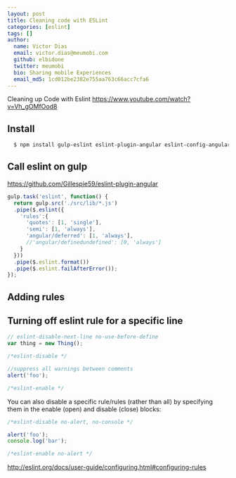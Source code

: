 ```yaml
---
layout: post
title: Cleaning code with ESLint
categories: [eslint]
tags: []
author:
  name: Victor Dias
  email: victor.dias@meumobi.com
  github: elbidone
  twitter: meumobi
  bio: Sharing mobile Experiences
  email_md5: 1cd012be2382e755aa763c66acc7cfa6
---
```



Cleaning up Code with Eslint
https://www.youtube.com/watch?v=Vh_gOMfOod8

## Install
```bash
  $ npm install gulp-eslint eslint-plugin-angular eslint-config-angular
```

## Call eslint on gulp
https://github.com/Gillespie59/eslint-plugin-angular

```js
gulp.task('eslint', function() {
  return gulp.src('./src/lib/*.js')
  .pipe($.eslint({
    'rules':{
      'quotes': [1, 'single'],
      'semi': [1, 'always'],
      'angular/deferred': [1, 'always'],
      //'angular/definedundefined': [0, 'always']
    }
  }))
  .pipe($.eslint.format())
  .pipe($.eslint.failAfterError());
});
```

## Adding rules

## Turning off eslint rule for a specific line

```js
// eslint-disable-next-line no-use-before-define
var thing = new Thing();

/*eslint-disable */

//suppress all warnings between comments
alert('foo');

/*eslint-enable */
```

You can also disable a specific rule/rules (rather than all) by specifying them in the enable (open) and disable (close) blocks:

```js
/*eslint-disable no-alert, no-console */

alert('foo');
console.log('bar');

/*eslint-enable no-alert */

```

http://eslint.org/docs/user-guide/configuring.html#configuring-rules